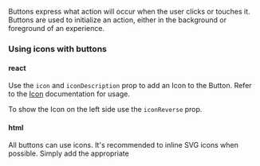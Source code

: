 
Buttons express what action will occur when the user clicks or touches it. Buttons are used to initialize an action, either in the background or foreground of an experience.

  

### Using icons with buttons

  

#### react

Use the `icon` and `iconDescription` prop to add an Icon to the Button. Refer to the [Icon](?selectedKind=Icon) documentation for usage.

To show the Icon on the left side use the `iconReverse` prop.

#### html

  

All buttons can use icons. It's recommended to inline SVG icons when possible. Simply add the appropriate <svg> to the button HTML with the wfp--btn__icon class. You can also include <title> for better accessibility to describe what the button does.

  

//TODO: Add documentation for Icons